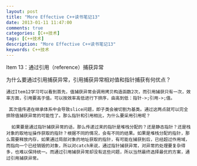 ```yaml
---
layout: post
title: "More Effective C++读书笔记13"
date: 2013-01-11 11:47:00 
comments: true
categories: [C++技术]
tags: [C++技术]
description: "More Effective C++读书笔记13"
keywords: C++技术
---
```



 
  Item 13：通过引用（reference）捕获异常
 
 
  
   为什么要通过引用捕获异常，引用捕获异常相对值和指针捕获有何优点？
   
    通过Item12学习可以看到首先，值捕获异常会调用拷贝构造函数2次，而引用捕获只有一次，效率方面，引用要高于值。可以按效率高低进行下排序，由高到低：指针->;引用->;值。
    
     其次值传递在继承体系中会导致slice问题，即子类会被切割为基类。通过这两点就可以完全排除值捕获异常的可能性了。那么指针和引用相比，为什么要采用引用呢？
     
      如果要是通过指针捕获异常的话，那么传递过来的指针是堆栈分配的？还是静态指针？还是栈对象的取地址操作获取的指针？根据不同的情况，会有不同的结果。如果是堆栈分配的指针，那么需要释放内存，如果通过局部对象的地址获取的指针，有可能在捕获到后，已经超过作用域，而指向一个已经销毁的对象，所以对catch来说，通过指针捕获异常，对异常的处理要复杂得多，也难以保持统一。而通过引用捕获异常却没有这些问题，所以当然最终选择最优的方案，通过引用捕获异常。
     
    
   
  
 


